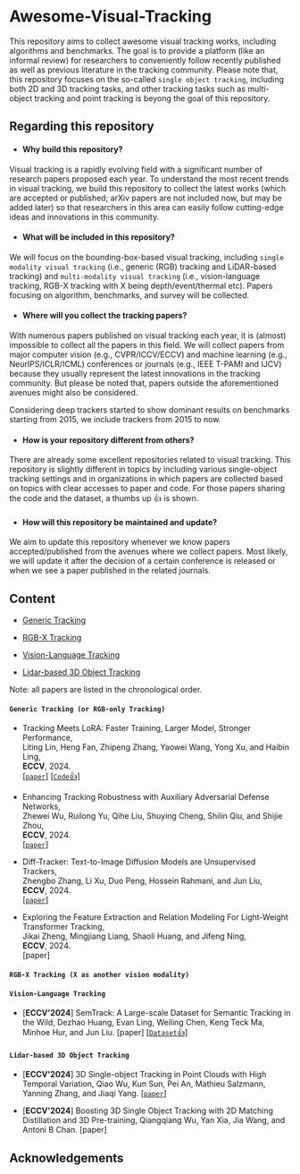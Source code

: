 # Awesome-Visual-Tracking
This repository aims to collect awesome visual tracking works, including algorithms and benchmarks. The goal is to provide a platform (like an informal review) for researchers to conveniently follow recently published as well as previous literature in the tracking community. Please note that, this repository focuses on the so-called `single object tracking`, including both 2D and 3D tracking tasks, and other tracking tasks such as multi-object tracking and point tracking is beyong the goal of this repository.


## Regarding this repository

* #### Why build this repository?
  
Visual tracking is a rapidly evolving field with a significant number of research papers proposed each year. To understand the most recent trends in visual tracking, we build this repository to collect the latest works (which are accepted or published; arXiv papers are not included now, but may be added later) so that researchers in this area can easily follow cutting-edge ideas and innovations in this community. 

* #### What will be included in this repository?

We will focus on the bounding-box-based visual tracking, including `single modality visual tracking` (i.e., generic (RGB) tracking and LiDAR-based tracking) and `multi-modality visual tracking` (i.e., vision-language tracking, RGB-X tracking with X being depth/event/thermal etc). Papers focusing on algorithm, benchmarks, and survey will be collected.

* #### Where will you collect the tracking papers?

With numerous papers published on visual tracking each year, it is (almost) impossible to collect all the papers in this field. We will collect papers from major computer vision (e.g., CVPR/ICCV/ECCV) and machine learning (e.g., NeurIPS/ICLR/ICML) conferences or journals (e.g., IEEE T-PAMI and IJCV) because they usually represent the latest innovations in the tracking community. But please be noted that, papers outside the aforementioned avenues might also be considered.

Considering deep trackers started to show dominant results on benchmarks starting from 2015, we include trackers from 2015 to now.

* #### How is your repository different from others?

There are already some excellent repositories related to visual tracking. This repository is slightly different in topics by including various single-object tracking settings and in organizations in which papers are collected based on topics with clear accesses to paper and code. For those papers sharing the code and the dataset, a thumbs up 👍 is shown.

* #### How will this repository be maintained and update?

We aim to update this repository whenever we know papers accepted/published from the avenues where we collect papers. Most likely, we will update it after the decision of a certain conference is released or when we see a paper published in the related journals.

## Content
- [Generic Tracking](#generic-tracking-or-rgb-only-tracking)
  
- [RGB-X Tracking](#rgb-x-tracking-x-as-another-vision-modality)
  
- [Vision-Language Tracking](#vision-language-tracking)
  
- [Lidar-based 3D Object Tracking](#lidar-based-3d-object-tracking)

Note: all papers are listed in the chronological order.

#### `Generic Tracking (or RGB-only Tracking)`
* Tracking Meets LoRA: Faster Training, Larger Model, Stronger Performance, <br>
  Liting Lin, Heng Fan, Zhipeng Zhang, Yaowei Wang, Yong Xu, and Haibin Ling,<br>
  **ECCV**, 2024.<br>
  [[`paper`]](https://arxiv.org/abs/2403.05231) [[`Code`👍]](https://github.com/LitingLin/LoRAT)<br>
  
  
* Enhancing Tracking Robustness with Auxiliary Adversarial Defense Networks,<br>
  Zhewei Wu, Ruilong Yu, Qihe Liu, Shuying Cheng, Shilin Qiu, and Shijie Zhou,<br>
  **ECCV**, 2024.<br>
   [[`paper`]](https://arxiv.org/abs/2402.17976)

* Diff-Tracker: Text-to-Image Diffusion Models are Unsupervised Trackers,<br>
  Zhengbo Zhang, Li Xu, Duo Peng, Hossein Rahmani, and Jun Liu,<br>
  **ECCV**, 2024.<br>
  [[`paper`]](https://arxiv.org/pdf/2407.08394)

* Exploring the Feature Extraction and Relation Modeling For Light-Weight Transformer Tracking,<br>
  Jikai Zheng, Mingjiang Liang, Shaoli Huang, and Jifeng Ning,<br>
  **ECCV**, 2024.<br>
  [paper]

#### `RGB-X Tracking (X as another vision modality)`

#### `Vision-Language Tracking`
* [**ECCV'2024**] SemTrack: A Large-scale Dataset for Semantic Tracking in the Wild, Dezhao Huang, Evan Ling, Weiling Chen, Keng Teck Ma, Minhoe Hur, and Jun Liu. [paper] [[`Dataset`👍]](https://github.com/sutdcv/SemTrack?tab=readme-ov-file)

#### `Lidar-based 3D Object Tracking`
* [**ECCV'2024**] 3D Single-object Tracking in Point Clouds with High Temporal Variation, Qiao Wu, Kun Sun, Pei An, Mathieu Salzmann, Yanning Zhang, and Jiaqi Yang. [[`paper`]](https://arxiv.org/pdf/2408.02049)

* [**ECCV'2024**] Boosting 3D Single Object Tracking with 2D Matching Distillation and 3D Pre-training, Qiangqiang Wu, Yan Xia, Jia Wang, and Antoni B Chan. [paper]


## Acknowledgements
